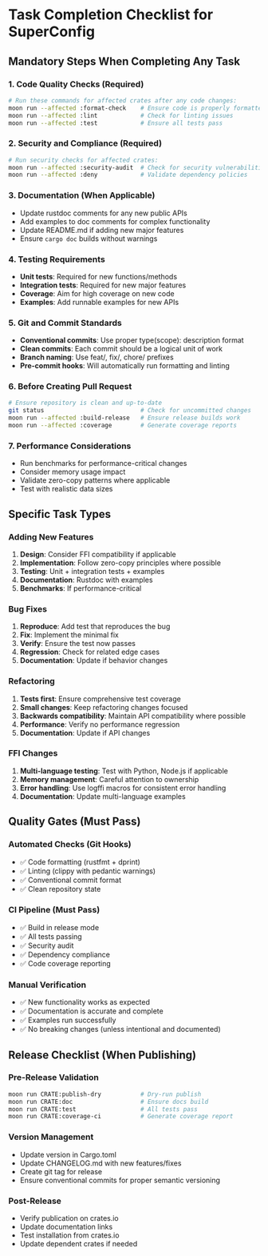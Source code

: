 # Task Completion Checklist for SuperConfig

## Mandatory Steps When Completing Any Task

### 1. Code Quality Checks (Required)

```bash
# Run these commands for affected crates after any code changes:
moon run --affected :format-check    # Ensure code is properly formatted
moon run --affected :lint            # Check for linting issues
moon run --affected :test            # Ensure all tests pass
```

### 2. Security and Compliance (Required)

```bash
# Run security checks for affected crates:
moon run --affected :security-audit  # Check for security vulnerabilities
moon run --affected :deny            # Validate dependency policies
```

### 3. Documentation (When Applicable)

- Update rustdoc comments for any new public APIs
- Add examples to doc comments for complex functionality
- Update README.md if adding new major features
- Ensure `cargo doc` builds without warnings

### 4. Testing Requirements

- **Unit tests**: Required for new functions/methods
- **Integration tests**: Required for new major features
- **Coverage**: Aim for high coverage on new code
- **Examples**: Add runnable examples for new APIs

### 5. Git and Commit Standards

- **Conventional commits**: Use proper type(scope): description format
- **Clean commits**: Each commit should be a logical unit of work
- **Branch naming**: Use feat/, fix/, chore/ prefixes
- **Pre-commit hooks**: Will automatically run formatting and linting

### 6. Before Creating Pull Request

```bash
# Ensure repository is clean and up-to-date
git status                           # Check for uncommitted changes
moon run --affected :build-release   # Ensure release builds work
moon run --affected :coverage        # Generate coverage reports
```

### 7. Performance Considerations

- Run benchmarks for performance-critical changes
- Consider memory usage impact
- Validate zero-copy patterns where applicable
- Test with realistic data sizes

## Specific Task Types

### Adding New Features

1. **Design**: Consider FFI compatibility if applicable
2. **Implementation**: Follow zero-copy principles where possible
3. **Testing**: Unit + integration tests + examples
4. **Documentation**: Rustdoc with examples
5. **Benchmarks**: If performance-critical

### Bug Fixes

1. **Reproduce**: Add test that reproduces the bug
2. **Fix**: Implement the minimal fix
3. **Verify**: Ensure the test now passes
4. **Regression**: Check for related edge cases
5. **Documentation**: Update if behavior changes

### Refactoring

1. **Tests first**: Ensure comprehensive test coverage
2. **Small changes**: Keep refactoring changes focused
3. **Backwards compatibility**: Maintain API compatibility where possible
4. **Performance**: Verify no performance regression
5. **Documentation**: Update if API changes

### FFI Changes

1. **Multi-language testing**: Test with Python, Node.js if applicable
2. **Memory management**: Careful attention to ownership
3. **Error handling**: Use logffi macros for consistent error handling
4. **Documentation**: Update multi-language examples

## Quality Gates (Must Pass)

### Automated Checks (Git Hooks)

- ✅ Code formatting (rustfmt + dprint)
- ✅ Linting (clippy with pedantic warnings)
- ✅ Conventional commit format
- ✅ Clean repository state

### CI Pipeline (Must Pass)

- ✅ Build in release mode
- ✅ All tests passing
- ✅ Security audit
- ✅ Dependency compliance
- ✅ Code coverage reporting

### Manual Verification

- ✅ New functionality works as expected
- ✅ Documentation is accurate and complete
- ✅ Examples run successfully
- ✅ No breaking changes (unless intentional and documented)

## Release Checklist (When Publishing)

### Pre-Release Validation

```bash
moon run CRATE:publish-dry           # Dry-run publish
moon run CRATE:doc                   # Ensure docs build
moon run CRATE:test                  # All tests pass
moon run CRATE:coverage-ci           # Generate coverage report
```

### Version Management

- Update version in Cargo.toml
- Update CHANGELOG.md with new features/fixes
- Create git tag for release
- Ensure conventional commits for proper semantic versioning

### Post-Release

- Verify publication on crates.io
- Update documentation links
- Test installation from crates.io
- Update dependent crates if needed
